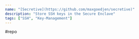 ```yaml
---
name: "[Secretive](https://github.com/maxgoedjen/secretive)"
description: "Store SSH keys in the Secure Enclave"
tags: ["SSH", "Key-Management"]
---
```

#repo